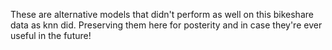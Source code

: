 These are alternative models that didn't perform as well on this bikeshare data as knn did. Preserving them here for posterity and in case they're ever useful in the future!
